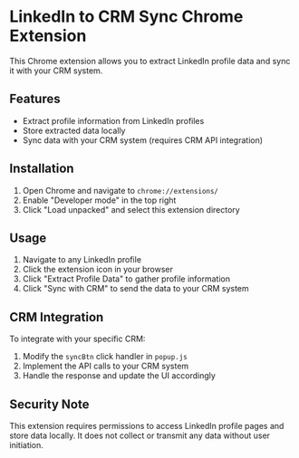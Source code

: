 # LinkedIn to CRM Sync Chrome Extension

This Chrome extension allows you to extract LinkedIn profile data and sync it with your CRM system.

## Features

- Extract profile information from LinkedIn profiles
- Store extracted data locally
- Sync data with your CRM system (requires CRM API integration)

## Installation

1. Open Chrome and navigate to `chrome://extensions/`
2. Enable "Developer mode" in the top right
3. Click "Load unpacked" and select this extension directory

## Usage

1. Navigate to any LinkedIn profile
2. Click the extension icon in your browser
3. Click "Extract Profile Data" to gather profile information
4. Click "Sync with CRM" to send the data to your CRM system

## CRM Integration

To integrate with your specific CRM:

1. Modify the `syncBtn` click handler in `popup.js`
2. Implement the API calls to your CRM system
3. Handle the response and update the UI accordingly

## Security Note

This extension requires permissions to access LinkedIn profile pages and store data locally. It does not collect or transmit any data without user initiation.